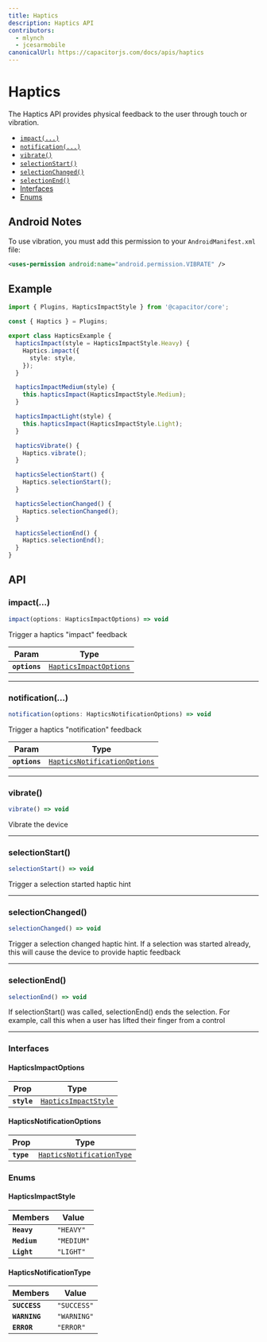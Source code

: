 ```yaml
---
title: Haptics
description: Haptics API
contributors:
  - mlynch
  - jcesarmobile
canonicalUrl: https://capacitorjs.com/docs/apis/haptics
---
```


<plugin-platforms platforms="ios,android"></plugin-platforms>

# Haptics

The Haptics API provides physical feedback to the user through touch or vibration.



- [`impact(...)`](#impact)
- [`notification(...)`](#notification)
- [`vibrate()`](#vibrate)
- [`selectionStart()`](#selectionstart)
- [`selectionChanged()`](#selectionchanged)
- [`selectionEnd()`](#selectionend)
- [Interfaces](#interfaces)
- [Enums](#enums)



## Android Notes

To use vibration, you must add this permission to your `AndroidManifest.xml` file:

```xml
<uses-permission android:name="android.permission.VIBRATE" />
```

## Example

```typescript
import { Plugins, HapticsImpactStyle } from '@capacitor/core';

const { Haptics } = Plugins;

export class HapticsExample {
  hapticsImpact(style = HapticsImpactStyle.Heavy) {
    Haptics.impact({
      style: style,
    });
  }

  hapticsImpactMedium(style) {
    this.hapticsImpact(HapticsImpactStyle.Medium);
  }

  hapticsImpactLight(style) {
    this.hapticsImpact(HapticsImpactStyle.Light);
  }

  hapticsVibrate() {
    Haptics.vibrate();
  }

  hapticsSelectionStart() {
    Haptics.selectionStart();
  }

  hapticsSelectionChanged() {
    Haptics.selectionChanged();
  }

  hapticsSelectionEnd() {
    Haptics.selectionEnd();
  }
}
```

## API




### impact(...)

```typescript
impact(options: HapticsImpactOptions) => void
```

Trigger a haptics "impact" feedback

| Param         | Type                                                                  |
| ------------- | --------------------------------------------------------------------- |
| **`options`** | <code><a href="#hapticsimpactoptions">HapticsImpactOptions</a></code> |

---

### notification(...)

```typescript
notification(options: HapticsNotificationOptions) => void
```

Trigger a haptics "notification" feedback

| Param         | Type                                                                              |
| ------------- | --------------------------------------------------------------------------------- |
| **`options`** | <code><a href="#hapticsnotificationoptions">HapticsNotificationOptions</a></code> |

---

### vibrate()

```typescript
vibrate() => void
```

Vibrate the device

---

### selectionStart()

```typescript
selectionStart() => void
```

Trigger a selection started haptic hint

---

### selectionChanged()

```typescript
selectionChanged() => void
```

Trigger a selection changed haptic hint. If a selection was
started already, this will cause the device to provide haptic
feedback

---

### selectionEnd()

```typescript
selectionEnd() => void
```

If selectionStart() was called, selectionEnd() ends the selection.
For example, call this when a user has lifted their finger from a control

---

### Interfaces

#### HapticsImpactOptions

| Prop        | Type                                                              |
| ----------- | ----------------------------------------------------------------- |
| **`style`** | <code><a href="#hapticsimpactstyle">HapticsImpactStyle</a></code> |

#### HapticsNotificationOptions

| Prop       | Type                                                                        |
| ---------- | --------------------------------------------------------------------------- |
| **`type`** | <code><a href="#hapticsnotificationtype">HapticsNotificationType</a></code> |

### Enums

#### HapticsImpactStyle

| Members      | Value                 |
| ------------ | --------------------- |
| **`Heavy`**  | <code>"HEAVY"</code>  |
| **`Medium`** | <code>"MEDIUM"</code> |
| **`Light`**  | <code>"LIGHT"</code>  |

#### HapticsNotificationType

| Members       | Value                  |
| ------------- | ---------------------- |
| **`SUCCESS`** | <code>"SUCCESS"</code> |
| **`WARNING`** | <code>"WARNING"</code> |
| **`ERROR`**   | <code>"ERROR"</code>   |


